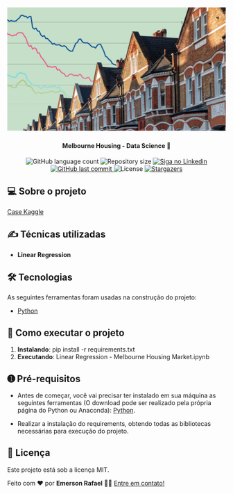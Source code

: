 
<h1 align="center">
    <img alt="ECommerce Customers - Data Science" title="#MELBOURNE_HOUSING" src="./assets/banner_housing.jpg" />
</h1>

<h4 align="center"> 
	Melbourne Housing - Data Science 🚀
</h4>

<p align="center">
  <img alt="GitHub language count" src="https://img.shields.io/github/languages/count/emersonrafaels/ml_melbourne_housing_market?color=%2304D361">

  <img alt="Repository size" src="https://img.shields.io/github/repo-size/emersonrafaels/ml_melbourne_housing_market">

  	
  <a href="https://www.linkedin.com/in/emerson-rafael/">
    <img alt="Siga no Linkedin" src="https://img.shields.io/badge/LinkedIn-0077B5?style=for-the-badge&logo=linkedin&logoColor=white">
  </a>
	
  
  <a href="https://github.com/emersonrafaels/ml_melbourne_housing_market/commits/main">
    <img alt="GitHub last commit" src="https://img.shields.io/github/last-commit/emersonrafaels/ml_melbourne_housing_market">
  </a>

  <img alt="License" src="https://img.shields.io/badge/license-MIT-brightgreen">
   <a href="https://github.com/emersonrafaels/ml_melbourne_housing_market/stargazers">
    <img alt="Stargazers" src="https://img.shields.io/github/stars/emersonrafaels/ml_melbourne_housing_market?style=social">
  </a>
</p>


## 💻 Sobre o projeto

[Case Kaggle](https://www.kaggle.com/datasets/anthonypino/melbourne-housing-market)

## ✍️  Técnicas utilizadas

 - **Linear Regression**

## 🛠  Tecnologias

As seguintes ferramentas foram usadas na construção do projeto:

- [Python]

## 🚀 Como executar o projeto

1. **Instalando**: pip install -r requirements.txt
2. **Executando**: Linear Regression - Melbourne Housing Market.ipynb

## ➊ Pré-requisitos

- Antes de começar, você vai precisar ter instalado em sua máquina as seguintes ferramentas (O download pode ser realizado pela própria página do Python ou Anaconda):
[Python](https://www.anaconda.com/products/individual).

- Realizar a instalação do requirements, obtendo todas as bibliotecas necessárias para execução do projeto.

## 📝 Licença

Este projeto está sob a licença MIT.

Feito com ❤️ por **Emerson Rafael** 👋🏽 [Entre em contato!](https://www.linkedin.com/in/emerson-rafael/)

[Python]: https://www.python.org/downloads/